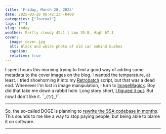 ```yaml
---
title: 'Friday, March 28, 2025'
date: 2025-03-28 06:42:23 -0400
categories: ["Journal"]
tags: [""]
slug: today
weather: Partly cloudy 42.1 | Low 39.0, High 67.1
cover: 
  image: cover.jpg
  alt: Black and white photo of old car behind bushes
  caption: 
  relative: true
---
```


I spent hours this morning trying to find a good way of adding some metadata to the cover images on the blog. I wanted the temparature, at least. I tried shoehorning it into my [Retrobatch](https://flyingmeat.com/retrobatch/) script, but that was a dead end. Whenever I'm lost in image manipulation, I turn to [ImageMagick](https://imagemagick.org). Boy did that take me down a rabbit hole. Long story short, [I figured it out](/posts/2025/03/annotating-an-image-with-weather/). But now I don't like it. ¯\_(ツ)_/¯.

----

So, the so-called DOGE is planning to [rewrite the SSA codebase in months](https://www.wired.com/story/doge-rebuild-social-security-administration-cobol-benefits/). This sounds to me like a way to stop paying people, but being able to blame it on software.

----

